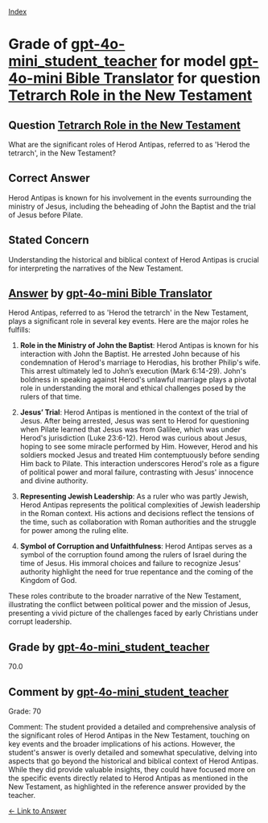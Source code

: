 
[Index](../../../../index.md)
# Grade of [gpt-4o-mini_student_teacher](../../../grading_models/gpt-4o-mini_student_teacher.md) for model [gpt-4o-mini Bible Translator](../../../answering_models/gpt-4o-mini_Bible_Translator.md) for question [Tetrarch Role in the New Testament](../../../questions/Tetrarch_Role_in_the_New_Testament.md)

## Question [Tetrarch Role in the New Testament](../../../questions/Tetrarch_Role_in_the_New_Testament.md)
What are the significant roles of Herod Antipas, referred to as 'Herod the tetrarch', in the New Testament?

## Correct Answer
Herod Antipas is known for his involvement in the events surrounding the ministry of Jesus, including the beheading of John the Baptist and the trial of Jesus before Pilate.

## Stated Concern
Understanding the historical and biblical context of Herod Antipas is crucial for interpreting the narratives of the New Testament.

## [Answer](../Tetrarch_Role_in_the_New_Testament.md) by [gpt-4o-mini Bible Translator](../../../answering_models/gpt-4o-mini_Bible_Translator.md)
Herod Antipas, referred to as 'Herod the tetrarch' in the New Testament, plays a significant role in several key events. Here are the major roles he fulfills:

1. **Role in the Ministry of John the Baptist**: Herod Antipas is known for his interaction with John the Baptist. He arrested John because of his condemnation of Herod's marriage to Herodias, his brother Philip's wife. This arrest ultimately led to John’s execution (Mark 6:14-29). John's boldness in speaking against Herod's unlawful marriage plays a pivotal role in understanding the moral and ethical challenges posed by the rulers of that time.

2. **Jesus’ Trial**: Herod Antipas is mentioned in the context of the trial of Jesus. After being arrested, Jesus was sent to Herod for questioning when Pilate learned that Jesus was from Galilee, which was under Herod's jurisdiction (Luke 23:6-12). Herod was curious about Jesus, hoping to see some miracle performed by Him. However, Herod and his soldiers mocked Jesus and treated Him contemptuously before sending Him back to Pilate. This interaction underscores Herod's role as a figure of political power and moral failure, contrasting with Jesus' innocence and divine authority.

3. **Representing Jewish Leadership**: As a ruler who was partly Jewish, Herod Antipas represents the political complexities of Jewish leadership in the Roman context. His actions and decisions reflect the tensions of the time, such as collaboration with Roman authorities and the struggle for power among the ruling elite.

4. **Symbol of Corruption and Unfaithfulness**: Herod Antipas serves as a symbol of the corruption found among the rulers of Israel during the time of Jesus. His immoral choices and failure to recognize Jesus' authority highlight the need for true repentance and the coming of the Kingdom of God.

These roles contribute to the broader narrative of the New Testament, illustrating the conflict between political power and the mission of Jesus, presenting a vivid picture of the challenges faced by early Christians under corrupt leadership.

## Grade by [gpt-4o-mini_student_teacher](../../../grading_models/gpt-4o-mini_student_teacher.md)
70.0

## Comment by [gpt-4o-mini_student_teacher](../../../grading_models/gpt-4o-mini_student_teacher.md)
Grade: 70

Comment: The student provided a detailed and comprehensive analysis of the significant roles of Herod Antipas in the New Testament, touching on key events and the broader implications of his actions. However, the student's answer is overly detailed and somewhat speculative, delving into aspects that go beyond the historical and biblical context of Herod Antipas. While they did provide valuable insights, they could have focused more on the specific events directly related to Herod Antipas as mentioned in the New Testament, as highlighted in the reference answer provided by the teacher.

[&lt;- Link to Answer](../Tetrarch_Role_in_the_New_Testament.md)
